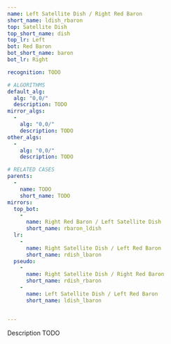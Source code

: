```yaml
---
name: Left Satellite Dish / Right Red Baron
short_name: ldish_rbaron
top: Satellite Dish
top_short_name: dish
top_lr: Left
bot: Red Baron
bot_short_name: baron
bot_lr: Right

recognition: TODO

# ALGORITHMS
default_alg:
  alg: "0,0/"
  description: TODO
mirror_algs:
  -
    alg: "0,0/"
    description: TODO
other_algs:
  -
    alg: "0,0/"
    description: TODO

# RELATED CASES
parents:
  -
    name: TODO
    short_name: TODO
mirrors:
  top_bot:
    -
      name: Right Red Baron / Left Satellite Dish
      short_name: rbaron_ldish
  lr:
    -
      name: Right Satellite Dish / Left Red Baron
      short_name: rdish_lbaron
  pseudo:
    -
      name: Right Satellite Dish / Right Red Baron
      short_name: rdish_rbaron
    -
      name: Left Satellite Dish / Left Red Baron
      short_name: ldish_lbaron


---
```


Description TODO


